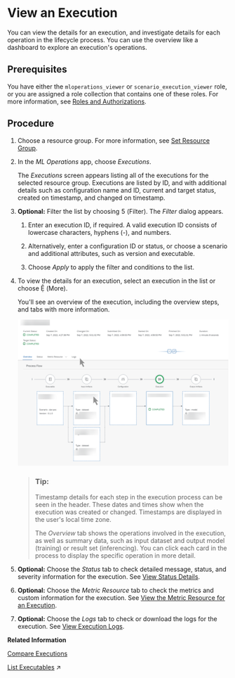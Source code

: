 <!-- loio33bae6da5df340d892828b2c673efaea -->

<link rel="stylesheet" type="text/css" href="css/sap-icons.css"/>

# View an Execution

You can view the details for an execution, and investigate details for each operation in the lifecycle process. You can use the overview like a dashboard to explore an execution's operations.



<a name="loio33bae6da5df340d892828b2c673efaea__prereq_ycf_b23_wxb"/>

## Prerequisites

You have either the `mloperations_viewer` or `scenario_execution_viewer` role, or you are assigned a role collection that contains one of these roles. For more information, see [Roles and Authorizations](https://help.sap.com/docs/ai-launchpad/sap-ai-launchpad/roles-and-authorizations).



<a name="loio33bae6da5df340d892828b2c673efaea__steps_zbl_b23_wxb"/>

## Procedure

1.  Choose a resource group. For more information, see [Set Resource Group](https://help.sap.com/docs/AI_LAUNCHPAD/92d77f26188e4582897b9106b9cb72e0/0c077289f29d4147921fb07ab0f68b7f.html).

2.  In the *ML Operations* app, choose *Executions*.

    The *Executions* screen appears listing all of the executions for the selected resource group. Executions are listed by ID, and with additional details such as configuration name and ID, current and target status, created on timestamp, and changed on timestamp.

3.  **Optional:** Filter the list by choosing <span class="SAP-icons-V5"></span> \(Filter\). The *Filter* dialog appears.

    1.  Enter an execution ID, if required. A valid execution ID consists of lowercase characters, hyphens \(-\), and numbers.

    2.  Alternatively, enter a configuration ID or status, or choose a scenario and additional attributes, such as version and executable.

    3.  Choose *Apply* to apply the filter and conditions to the list.


4.  To view the details for an execution, select an execution in the list or choose <span class="SAP-icons-V5"></span> \(More\).

    You'll see an overview of the execution, including the overview steps, and tabs with more information.

    ![Execution details screen for a completed execution, with all tabs shown.](images/Image_AIL_Execution_Enhanced_Tabs_Fullscreen_827ab23.png)

    > ### Tip:  
    > Timestamp details for each step in the execution process can be seen in the header. These dates and times show when the execution was created or changed. Timestamps are displayed in the user's local time zone.
    > 
    > The *Overview* tab shows the operations involved in the execution, as well as summary data, such as input dataset and output model \(training\) or result set \(inferencing\). You can click each card in the process to display the specific operation in more detail.

5.  **Optional:** Choose the *Status* tab to check detailed message, status, and severity information for the execution. See [View Status Details](https://help.sap.com/docs/AI_LAUNCHPAD/92d77f26188e4582897b9106b9cb72e0/7bda8db1dcb045a29c84c76e78a3b814.html).

6.  **Optional:** Choose the *Metric Resource* tab to check the metrics and custom information for the execution. See [View the Metric Resource for an Execution](https://help.sap.com/docs/AI_LAUNCHPAD/92d77f26188e4582897b9106b9cb72e0/7bda8db1dcb045a29c84c76e78a3b814.html).

7.  **Optional:** Choose the *Logs* tab to check or download the logs for the execution. See [View Execution Logs](https://help.sap.com/docs/AI_LAUNCHPAD/92d77f26188e4582897b9106b9cb72e0/afec746903f24c15ac60f6fe473d64f7.html).


**Related Information**  


[Compare Executions](compare-executions-9b75f67.md "You can compare executions to determine which configuration parameters result in optimum results.")

[List Executables](https://help.sap.com/viewer/2d6c5984063c40a59eda62f4a9135bee/CLOUD/en-US/80895a495b4a466b8976735995e23753.html "An executable is a reusable template that defines a workflow or pipeline for tasks such as training a machine learning model or creating a deployment. It contains placeholders for input artifacts (datasets or models) and parameters (custom key-pair values) that enable the template to be reused in different scenarios.") :arrow_upper_right:

